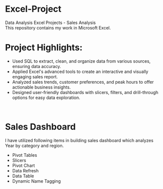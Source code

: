 # Excel-Project
Data Analysis Excel Projects - Sales Analysis 
<br>
This repository contains my work in Microsoft Excel.
<br>

# Project Highlights:

- Used SQL to extract, clean, and organize data from various sources, ensuring data accuracy.
- Applied Excel's advanced tools to create an interactive and visually engaging sales report.
- Analyzed sales trends, customer preferences, and peak hours to offer actionable business insights.
- Designed user-friendly dashboards with slicers, filters, and drill-through options for easy data exploration.
  
<br>

# Sales Dashboard
I have utilized following items in building sales dashboard which analyzes Year by category and region.
<br>
+ Pivot Tables
+ Slicers
+ Pivot Chart
+ Data Refresh
+ Data Table
+ Dynamic Name Tagging



